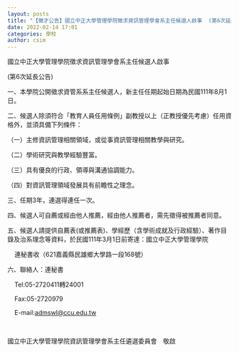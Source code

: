 ```yaml
---
layout: posts
title: "【徵才公告】國立中正大學管理學院徵求資訊管理學會系主任候選人啟事  (第6次延長公告)"
date: 2022-02-14 17:01
categories: 學校
author: csim
---
```


國立中正大學管理學院徵求資訊管理學會系主任候選人啟事

(第6次延長公告)

一、本學院公開徵求資管系系主任候選人，新主任任期起始日期為民國111年8月1日。

二、候選人除須符合「教育人員任用條例」副教授以上（正教授優先考慮）任用資格外，並須具備下列條件：

（一）主修資訊管理相關領域，或從事資訊管理相關教學與研究。

（二）學術研究與教學經驗豐富。

（三）具有優良的行政、領導與溝通協調能力。

（四）對資訊管理領域發展具有前瞻性之理念。

三、任期3年，連選得連任一次。

四、候選人可自薦或經由他人推薦，經由他人推薦者，需先徵得被推薦者同意。

五、候選人請提供自薦表(或推薦表)、學經歷（含學術成就及行政經驗）、著作目錄及治系理念等資料，於民國111年3月1日前寄達：國立中正大學管理學院

    連秘書收（621嘉義縣民雄鄉大學路一段168號）

六、聯絡人：連秘書

    Tel:05-2720411轉24001

    Fax:05-2720979

    E-mail:admswl@ccu.edu.tw

 

國立中正大學管理學院資訊管理學會系主任遴選委員會　敬啟
